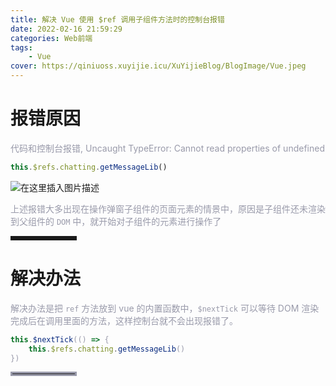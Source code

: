 ```yaml
---
title: 解决 Vue 使用 $ref 调用子组件方法时的控制台报错
date: 2022-02-16 21:59:29
categories: Web前端
tags:
    - Vue
cover: https://qiniuoss.xuyijie.icu/XuYijieBlog/BlogImage/Vue.jpeg
---
```

# 报错原因

<font color=#999AAA >代码和控制台报错, Uncaught TypeError: Cannot read properties of undefined</font>

```javascript
this.$refs.chatting.getMessageLib()
```

![在这里插入图片描述](https://qiniuoss.xuyijie.icu/XuYijieBlog/BlogImage/VueRef报错0.png)

<font color=#999AAA >上述报错大多出现在操作弹窗子组件的页面元素的情景中，原因是子组件还未渲染到父组件的 `DOM` 中，就开始对子组件的元素进行操作了</font>

<hr style=" border:solid; width:100px; height:1px;" color=#000000 size=1">



# 解决办法


<font color=#999AAA >解决办法是把 `ref` 方法放到 vue 的内置函数中，`$nextTick` 可以等待 DOM 渲染完成后在调用里面的方法，这样控制台就不会出现报错了。

```javascript
this.$nextTick(() => {
    this.$refs.chatting.getMessageLib()
})
```

<hr style=" border:solid; width:100px; height:1px;" color=#000000 size=1">

